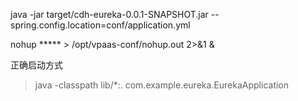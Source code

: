 <!--
 * @Author: wjn
 * @Date: 2020-08-06 13:46:35
 * @LastEditors: wjn
 * @LastEditTime: 2020-08-06 16:29:30
-->
 java -jar target/cdh-eureka-0.0.1-SNAPSHOT.jar --spring.config.location=conf/application.yml

 nohup  *****  >  /opt/vpaas-conf/nohup.out 2>&1 &


正确启动方式

> java -classpath lib/*:. com.example.eureka.EurekaApplication